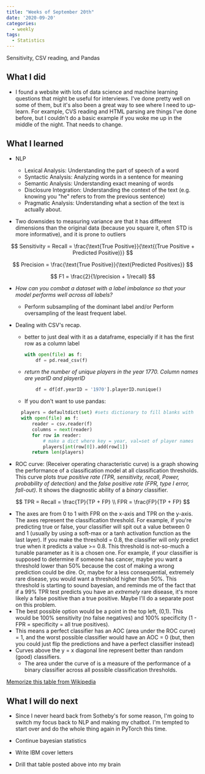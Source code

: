 ```yaml
---
title: "Weeks of September 20th"
date: '2020-09-20'
categories:
  - weekly
tags:
  - Statistics
---
```

Sensitivity, CSV reading, and Pandas

## What I did

- I found a website with lots of data science and machine learning questions that might be useful for interviews. I've done pretty well on some of them, but it's also been a great way to see where I need to up-learn. For example, CVS reading and HTML parsing are things I've done before, but I couldn't do a basic example if you woke me up in the middle of the night. That needs to change.

## What I learned

- NLP
  - Lexical Analysis: Understanding the part of speech of a word
  - Syntactic Analysis: Analyzing words in a sentence for meaning
  - Semantic Analysis: Understanding exact meaning of words 
  - Disclosure Integration: Understanding the context of the text (e.g. knowing you "he" refers to from the previous sentence)
  - Pragmatic Analysis: Understanding what a section of the text is actually about.

- Two downsides to measuring variance are that it has different dimensions than the original data (because you square it, often STD is more informative), and it is prone to outliers

$$
Sensitivity = Recall = \frac{\text{True Positive}}{\text{(True Positive + Predicted Positive)}}
$$

$$
Precision = \frac{\text{True Positive}}{\text{Predicted Positives}}
$$

$$
F1 = \frac{2}{1/precision + 1/recall}
$$

- *How can you combat a dataset with a label imbalance so that your model performs well across all labels?*
  - Perform subsampling of the dominant label and/or Perform oversampling of the least frequent label.

- Dealing with CSV's recap.
  - better to just deal with it as a dataframe, especially if it has the first row as a column label

    ```python
    with open(file) as f:
        df = pd.read_csv(f)
    ```

  - *return the number of unique players in the year 1770. Column names are yearID and playerID*

    ```python
        df = df[df.yearID = '1970'].playerID.nunique()
    ```

  - If you don't want to use pandas:

  ```python
    players = defaultdict(set) #sets dictionary to fill blanks with 
    with open(file) as f:
        reader = csv.reader(f)
        columns = next(reader)
        for row in reader:
            # make a dict where key = year, val=set of player names
            players[int(row[0]).add(row[1])
        return len(players)

  ```

- ROC curve: (Receiver operating characteristic curve) is a graph showing the performance of a classification model at all classification thresholds. This curve plots *true positive rate (TPR, sensitivity, recall, Power, probability of detection)* and the *false positive rate (FPR, type I error, fall-out)*. It shows the diagnostic ability of a *binary* classifier.

$$
TPR = Recall = \frac{TP}{TP + FP} \\
FPR = \frac{FP}{TP + FP}
$$

- The axes are from 0 to 1 with FPR on the x-axis and TPR on the y-axis. The axes represent the classification threshold. For example, if you're predicting true or false, your classifier will spit out a value between 0 and 1 (usually by using a soft-max or a tanh activation function as the last layer). If you make the threshold = 0.8, the classifier will only predict true when it predicts a value >= 0.8. This threshold is not-so-much a tunable parameter as it is a chosen one. For example, if your classifier is supposed to determine if someone has cancer, maybe you want a threshold lower than 50% because the cost of making a wrong prediction could be dire. Or, maybe for a less consequential, extremely rare disease, you would want a threshold higher than 50%. This threshold is starting to sound bayesian, and reminds me of the fact that if a 99% TPR test predicts you have an *extremely* rare disease, it's more likely a false positive than a true positive. Maybe I'll do a separate post on this problem.
- The best possible option would be a point in the top left, (0,1). This would be 100% sensitivity (no false negatives) and 100% specificity (1 - FPR = specificity = all true positives).
- This means a perfect classifier has an AOC (area under the ROC curve) = 1, and the worst possible classifier would have an AOC = 0 (but, then you could just flip the predictions and have a perfect classifier instead)
- Curves above the y = x diagonal line represent better than random (good) classifiers.
  - The area under the curve of is a measure of the performance of a binary classifier across all possible classification thresholds.

[Memorize this table from Wikipedia](/assets/images/stats_table.jpg)

## What I will do next

- Since I never heard back from Sotheby's for some reason, I'm going to switch my focus back to NLP and making my chatbot. I'm tempted to start over and do the whole thing again in PyTorch this time.

- Continue bayesian statistics

- Write IBM cover letters

- Drill that table posted above into my brain
